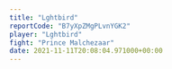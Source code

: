 ```yaml
---
title: "Lghtbird"
reportCode: "B7yXpZMgPLvnYGK2"
player: "Lghtbird"
fight: "Prince Malchezaar"
date: 2021-11-11T20:08:04.971000+00:00
---
```

